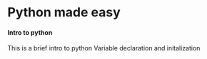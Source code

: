 # Python made easy
#### Intro to python

This is a brief intro to python
Variable declaration and initalization

